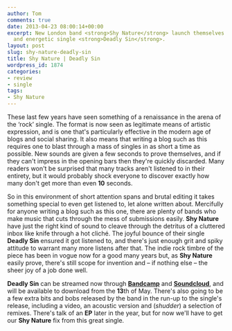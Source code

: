 ```yaml
---
author: Tom
comments: true
date: 2013-04-23 08:00:14+00:00
excerpt: New London band <strong>Shy Nature</strong> launch themselves with lively
  and energetic single <strong>Deadly Sin</strong>.
layout: post
slug: shy-nature-deadly-sin
title: Shy Nature | Deadly Sin
wordpress_id: 1874
categories:
- review
- single
tags: 
- Shy Nature
---
```


These last few years have seen something of a renaissance in the arena of the ‘rock’ single. The format is now seen as legitimate means of artistic expression, and is one that's particularly effective in the modern age of blogs and social sharing. It also means that writing a blog such as this requires one to blast through a mass of singles in as short a time as possible. New sounds are given a few seconds to prove themselves, and if they can't impress in the opening bars then they're quickly discarded. Many readers won't be surprised that many tracks aren't listened to in their entirety, but it would probably shock everyone to discover exactly how many don't get more than even **10** seconds.

So in this environment of short attention spans and brutal editing it takes something special to even get listened to, let alone written about. Mercifully for anyone writing a blog such as this one, there are plenty of bands who make music that cuts through the mess of submissions easily. **Shy Nature** have just the right kind of sound to cleave through the detritus of a cluttered inbox like knife through a hot cliché. The joyful bounce of their single **Deadly Sin** ensured it got listened to, and there's just enough grit and spiky attitude to warrant many more listens after that. The indie rock timbre of the piece has been in vogue now for a good many years but, as **Shy Nature** easily prove, there's still scope for invention and – if nothing else – the sheer joy of a job done well.

**Deadly Sin** can be streamed now through [**Bandcamp**](http://shynature.bandcamp.com/) and [**Soundcloud**](http://www.soundcloud.com/shynature/deadlysin), and will be available to download from the **13**th of May. There's also going to be a few extra bits and bobs released by the band in the run-up to the single's release, including a video, an acoustic version and (*shudder*) a selection of remixes. There's talk of an **EP** later in the year, but for now we'll have to get our **Shy Nature** fix from this great single.


